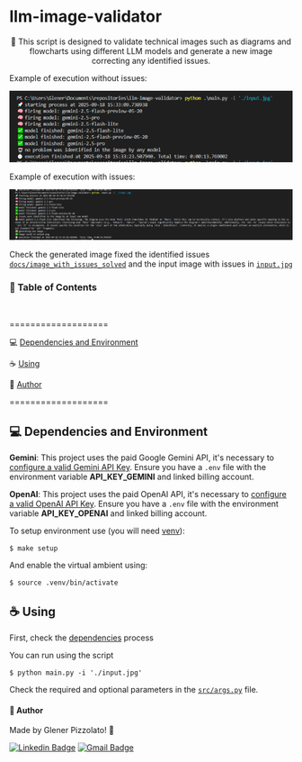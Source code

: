 # **llm-image-validator**

<p align="center"> 🚀 This script is designed to validate technical images such as diagrams and flowcharts using different LLM models and generate a new image correcting any identified issues.</p>

Example of execution without issues:

![example_no_issues](./docs/execution_without_issues_example.png)

Example of execution with issues:

![example_with_issues](./docs/execution_with_issues_example.png)

Check the generated image fixed the identified issues [`docs/image_with_issues_solved`](docs/image_with_issues_solved.png) and the input image with issues in [`input.jpg`](input.jpg)

<h3>🏁 Table of Contents</h3>

<br>

===================

<!--ts-->

💻 [Dependencies and Environment](#dependenciesandenvironment)

☕ [Using](#using)

👷 [Author](#author)

<!--te-->

===================

<div id="dependenciesandenvironment"></div>

## 💻 **Dependencies and Environment**

**Gemini**: This project uses the paid Google Gemini API, it's necessary to [configure a valid Gemini API Key](https://aistudio.google.com/apikey). Ensure you have a `.env` file with the environment variable **API_KEY_GEMINI** and linked billing account.

**OpenAI**: This project uses the paid OpenAI API, it's necessary to [configure a valid OpenAI API Key](https://platform.openai.com/settings/organization/api-keys). Ensure you have a `.env` file with the environment variable **API_KEY_OPENAI** and linked billing account.

To setup environment use (you will need [venv](https://docs.python.org/pt-br/3.13/library/venv.html)):

```
$ make setup
```

And enable the virtual ambient using:

```
$ source .venv/bin/activate
```

<div id="using"></div>

## ☕ **Using**

First, check the [dependencies](#dependenciesandenvironment) process

You can run using the script

```
$ python main.py -i './input.jpg'
```

Check the required and optional parameters in the [`src/args.py`](src/args.py) file.

<div id="author"></div>

#### **👷 Author**

Made by Glener Pizzolato! 🙋

[![Linkedin Badge](https://img.shields.io/badge/-Glener-blue?style=flat-square&logo=Linkedin&logoColor=white&link=https://www.linkedin.com/in/glener-pizzolato/)](https://www.linkedin.com/in/glener-pizzolato-6319821b0/)
[![Gmail Badge](https://img.shields.io/badge/-glenerpizzolato@gmail.com-c14438?style=flat-square&logo=Gmail&logoColor=white&link=mailto:glenerpizzolato@gmail.com)](mailto:glenerpizzolato@gmail.com)
